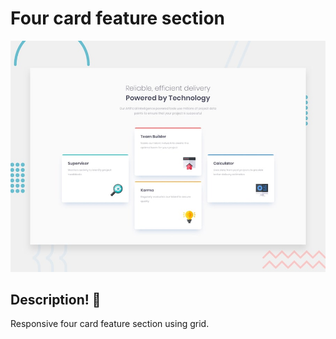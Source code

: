 # Four card feature section

![Design preview for the Four card feature section coding challenge](./design/desktop-preview.jpg)

## Description! 👋

Responsive four card feature section using grid.

